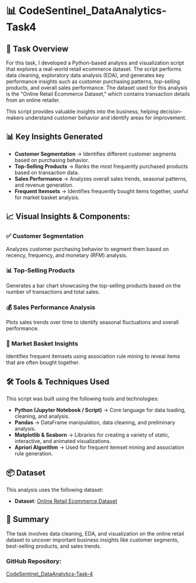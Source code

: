 # 📊 CodeSentinel_DataAnalytics-Task4

## 🧠 Task Overview
For this task, I developed a Python-based analysis and visualization script that explores a real-world retail ecommerce dataset. The script performs data cleaning, exploratory data analysis (EDA), and generates key performance insights such as customer purchasing patterns, top-selling products, and overall sales performance. The dataset used for this analysis is the "Online Retail Ecommerce Dataset," which contains transaction details from an online retailer.

This script provides valuable insights into the business, helping decision-makers understand customer behavior and identify areas for improvement.

## 📊 Key Insights Generated

- **Customer Segmentation** → Identifies different customer segments based on purchasing behavior.
- **Top-Selling Products** → Ranks the most frequently purchased products based on transaction data.
- **Sales Performance** → Analyzes overall sales trends, seasonal patterns, and revenue generation.
- **Frequent Itemsets** → Identifies frequently bought items together, useful for market basket analysis.
  
## 📈 Visual Insights & Components:

### ✅ Customer Segmentation
Analyzes customer purchasing behavior to segment them based on recency, frequency, and monetary (RFM) analysis.

### 📊 Top-Selling Products
Generates a bar chart showcasing the top-selling products based on the number of transactions and total sales.

### 💰 Sales Performance Analysis
Plots sales trends over time to identify seasonal fluctuations and overall performance.

### 🔗 Market Basket Insights
Identifies frequent itemsets using association rule mining to reveal items that are often bought together.

## 🛠 Tools & Techniques Used

This script was built using the following tools and technologies:

- **Python (Jupyter Notebook / Script)** → Core language for data loading, cleaning, and analysis.
- **Pandas** → DataFrame manipulation, data cleaning, and preliminary analysis.
- **Matplotlib & Seaborn** → Libraries for creating a variety of static, interactive, and animated visualizations.
- **Apriori Algorithm** → Used for frequent itemset mining and association rule generation.

## 📦 Dataset

This analysis uses the following dataset:

- **Dataset**: [Online Retail Ecommerce Dataset](https://www.kaggle.com/datasets/ineubytes/online-retail-ecommerce-dataset?utm_source=chatgpt.com)

## 📅 Summary

The task involves data cleaning, EDA, and visualization on the online retail dataset to uncover important business insights like customer segments, best-selling products, and sales trends.

### GitHub Repository:
[CodeSentinel_DataAnalytics-Task-4](https://github.com/Alina-Sher/CodeSentinel_DataAnalytics-Task-4)

